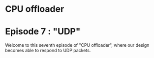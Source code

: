# CPU offloader
# Episode 7 : "UDP"

Welcome to this seventh episode of "CPU offloader", where our design becomes able
to respond to UDP packets.

